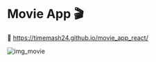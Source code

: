# Movie App 🎬

🔗 https://timemash24.github.io/movie_app_react/

![img_movie](https://user-images.githubusercontent.com/56548122/184528234-1b0a7db9-d44a-4c10-9848-0eaff1caa388.png)

